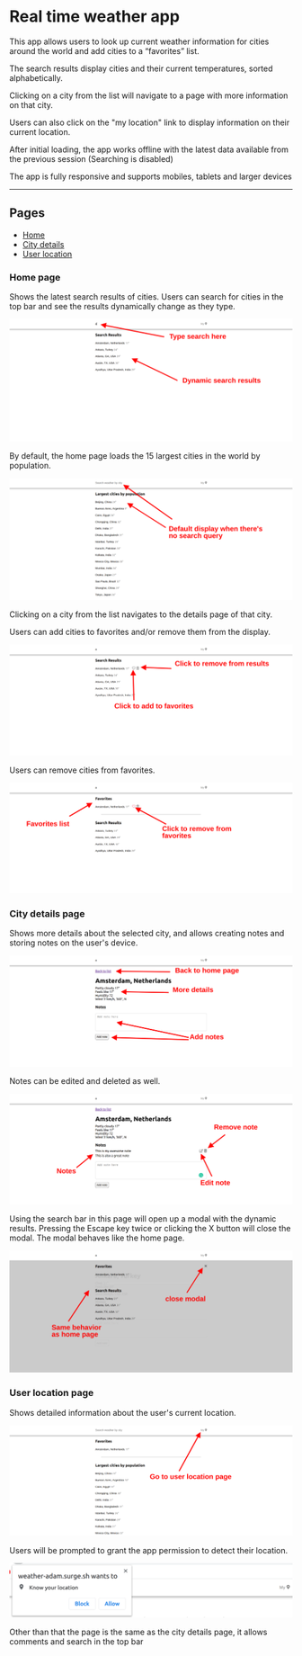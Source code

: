 # Real time weather app

This app allows users to look up current weather information for cities around the world and add cities to a “favorites” list.

The search results display cities and their current temperatures, sorted alphabetically.

Clicking on a city from the list will navigate to a page with more information on that city.

Users can also click on the "my location" link to display information on their current location.

After initial loading, the app works offline with the latest data available from the previous session (Searching is disabled)

The app is fully responsive and supports mobiles, tablets and larger devices

---

## Pages

- [Home](#home-page)
- [City details](#city-details-page)
- [User location](#user-location-page)

### Home page

Shows the latest search results of cities. Users can search for cities in the top bar and see the results dynamically change as they type.

![dynamic search results](readme-images/home-page-dynamic-results.png)

By default, the home page loads the 15 largest cities in the world by population.

![home page default results](readme-images/home-page-default.png)

Clicking on a city from the list navigates to the details page of that city.

Users can add cities to favorites and/or remove them from the display.

![home page actions](readme-images/home-page-actions.png)

Users can remove cities from favorites.

![remove city from favorites](readme-images/home-page-favorites.png)

### City details page

Shows more details about the selected city, and allows creating notes and storing notes on the user's device.

![city page](readme-images/city-page-initial.png)

Notes can be edited and deleted as well.

![city page notes](readme-images/city-page-notes.png)

Using the search bar in this page will open up a modal with the dynamic results. Pressing the Escape key twice or clicking the X button will close the modal. The modal behaves like the home page.

![city page modal](readme-images/city-page-modal.png)

### User location page

Shows detailed information about the user's current location.

![go to user location page](readme-images/goto-location-page.png)

Users will be prompted to grant the app permission to detect their location.

![detect location prompt](readme-images/location-prompt.png)

Other than that the page is the same as the city details page, it allows comments and search in the top bar
